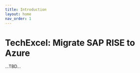 ```yaml
---
title: Introduction
layout: home
nav_order: 1
---
```


# TechExcel: Migrate SAP RISE to Azure

...TBD...
